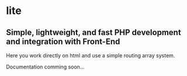 # lite

## Simple, lightweight, and fast PHP development and integration with Front-End

Here you work directly on html and use a simple routing array system.

Documentation comming soon...
